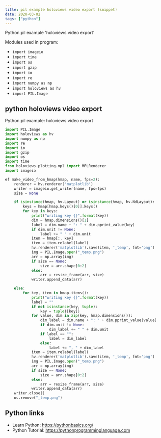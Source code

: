 ```yaml
---
title: pil example holoviews video export (snippet)
date: 2020-03-02
tags: ["python"]
---
```

Python pil example 'holoviews video export'


Modules used in program: 
* `import imageio`
* `import time`
* `import os`
* `import gzip`
* `import io`
* `import re`
* `import numpy as np`
* `import holoviews as hv`
* `import PIL.Image`

## python holoviews video export

Python pil example: holoviews video export

```python
import PIL.Image
import holoviews as hv
import numpy as np
import re
import io
import gzip
import os
import time
from holoviews.plotting.mpl import MPLRenderer
import imageio

ef make_video_from_hmap(hmap, name, fps=2):
    renderer = hv.renderer('matplotlib')
    writer = imageio.get_writer(name, fps=fps)
    size = None

    if isinstance(hmap, hv.Layout) or isinstance(hmap, hv.NdLayout):
        keys = hmap[hmap.keys()[0]].keys()
        for key in keys:
            print("writing key {}".format(key))
            dim = hmap.dimensions()[1]
            label = dim.name + ": " + dim.pprint_value(key)
            if dim.unit != None:
                label += " " + dim.unit
            item = hmap[:, key]
            item = item.relabel(label)
            hv.renderer('matplotlib').save(item, '_temp', fmt='png')
            img = PIL.Image.open("_temp.png")
            arr = np.array(img)
            if size == None:
                size = arr.shape[0:2]
            else:
                arr = resize_frame(arr, size)
            writer.append_data(arr)

    else:
        for key, item in hmap.items():
            print("writing key {}".format(key))
            label = ""
            if not isinstance(key, tuple):
                key = tuple([key])
            for value, dim in zip(key, hmap.dimensions()):
                dim_label = dim.name + ": " + dim.pprint_value(value)
                if dim.unit != None:
                    dim_label += " " + dim.unit
                if label == "":
                    label = dim_label
                else:
                    label += ", " + dim_label
            item = item.relabel(label)
            hv.renderer('matplotlib').save(item, '_temp', fmt='png')
            img = PIL.Image.open("_temp.png")
            arr = np.array(img)
            if size == None:
                size = arr.shape[0:2]
            else:
                arr = resize_frame(arr, size)
            writer.append_data(arr)
    writer.close()
    os.remove("_temp.png")


```

## Python links

- Learn Python: https://pythonbasics.org/
- Python Tutorial: https://pythonprogramminglanguage.com
